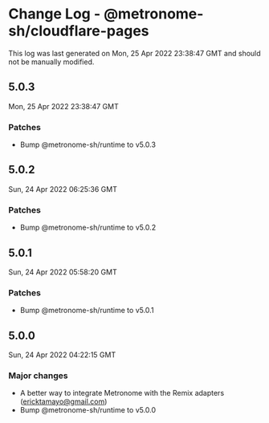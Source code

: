 # Change Log - @metronome-sh/cloudflare-pages

This log was last generated on Mon, 25 Apr 2022 23:38:47 GMT and should not be manually modified.

<!-- Start content -->

## 5.0.3

Mon, 25 Apr 2022 23:38:47 GMT

### Patches

- Bump @metronome-sh/runtime to v5.0.3

## 5.0.2

Sun, 24 Apr 2022 06:25:36 GMT

### Patches

- Bump @metronome-sh/runtime to v5.0.2

## 5.0.1

Sun, 24 Apr 2022 05:58:20 GMT

### Patches

- Bump @metronome-sh/runtime to v5.0.1

## 5.0.0

Sun, 24 Apr 2022 04:22:15 GMT

### Major changes

- A better way to integrate Metronome with the Remix adapters (ericktamayo@gmail.com)
- Bump @metronome-sh/runtime to v5.0.0

